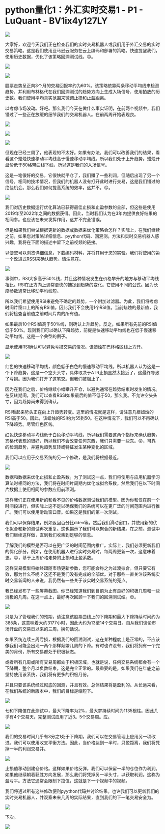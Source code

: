 # python量化1：外汇实时交易1 - P1 - LuQuant - BV1ix4y127LY

![](img/904ca208bc497d3111810e87f6564466_0.png)

大家好，欢迎今天我们正在检查我们的实时交易机器人或我们用于外汇交易的实时交易策略。这是我们使用亚马逊云服务在云上编码和部署的策略。快速提醒我们，使用历史数据，优化了该策略回溯测试线。😊。



![](img/904ca208bc497d3111810e87f6564466_2.png)

![](img/904ca208bc497d3111810e87f6564466_3.png)

股票走势呈正向3个月的交易回报率约为60%。该策略依靠两条移动平均线来检测趋势，并利用布林格代在我们回溯测试的趋势方向上生成入场信号，使用拍放的历史数。我们使用平均真实范围来微调止损和止盈距离。

以考虑市场波动。好吧。那么我们今天在做什么事实证明，在前两个视频中，我们错过了一些正在放缓的细节我们的交易机器人。在前两周开始表现良。



![](img/904ca208bc497d3111810e87f6564466_5.png)

![](img/904ca208bc497d3111810e87f6564466_6.png)

![](img/904ca208bc497d3111810e87f6564466_7.png)

但现在已经三周了，他表现的不太好。如果有办法，我们可以改善我们的结果，看看这个蜡烛快速移动平均线高于慢速移动平均线。所以我们处于上升趋势，蜡烛开盘价低于80格带曲线下线，所以这是我们的入场信号。

这是一笔很好的交易，它很快就平仓了，我们赚了一些利润，但随后出现了另一个信号，相同的技术情况，但我们的机器人没有打开此时进行交易，这是我们错过的绝佳机会。那么我们如何提高系统的效率，这并不。😡。



![](img/904ca208bc497d3111810e87f6564466_9.png)

我们对历史数据运行优化算法已获得最佳止损和止盈参数的全部，但这些是使用2019年至2022年之间的数据获得。因此，当时我们认为在3年内提供良好结果的相同参。也应该在未来发挥作用，这并不完全错误。

但是如果我们尝试根据更新的数据或数据来优化策略会怎样？实际上，在我们继续之前，如果您对策略详细信息、pyython代码、回溯测。方法和实时交易机器人感兴趣，我将在下面的描述中留下之前视频的链接。

以便您可以浏览详细信息，下载编码材料，并将其用于您的实验。我们将使用的第一个改进式RSSI来确认趋势。请注意在。



![](img/904ca208bc497d3111810e87f6564466_11.png)

事例中，RSI大多高于50%线，并且这种情况发生在价格攀升的地方与移动平均线相比。RSI在正方向上通常更快的捕捉到趋势的变化。它使用不同的公式。因为长度参数通常比移动平均线短。

所以我们希望使用RSI来避免不确定的趋势，一个附加过滤器。为此，我们将考虑时间片窗口上的所有RSI值，因此我们不会使用1个RSI值。当前蜡烛的最新值，我们将检查当前值之前时间片内的所有值。

如果最后10个RSI值高于50%线，则确认上升趋势。反之，如果所有先前的RSI值低于50%。现则我们可以确认下降趋势，前提是快速移动平均线也在低于慢速移动平均线。这是一个典型的例子。

显示使用RSI确认可以避免亏损交易的情况。该蜡烛在巴林格区线上方开。

![](img/904ca208bc497d3111810e87f6564466_13.png)

红色的快速移动平均线，颜色低于白色的慢速移动平均线。所以机器人认为这是一个下降趋势，这是一个空头头寸，具体取决于ATR止损显然太接近了，这最终导致了亏损。因为我们打开了这笔交。但我们被阻止了。

因为在我们之后，价格继续小幅攀升开仓，以避免通常在趋势结束时发生的情况。在反转期间，我们可以查看RSSI如果最后的值不低于50，那么我。不允许空头头寸，因为趋势尚未得到确认。

RSI看起来势头正在向上升趋势转变。这里的情况就是这样，请注意几根蜡烛的RSI高于50。因此，该蜡烛的RSI约为55到50。在这种情况下，我们可以不再确认下降趋势。尽管红色区线。

红色快速移动平均线低于白色移动平均线，所以我们需要这两个指标来确认趋势。宾格代表现的很好，所以我们不会改变任何东西，我们只需要一些东。😡，可靠的检测趋势，并避免趋势反转或特征发生某种变化的区域。

我们可以应用于交易系统的另一个修改，是我们将根据最近。

![](img/904ca208bc497d3111810e87f6564466_15.png)

数据和数据来优化止损和止盈系数。为了测试这一点，我们将使用与应用机器学习算法时相同的方法，我们将在时间片周期内优化或拟合系数。然后我们在以下时间片数据上使用相同的参数应用前项测。

这样我们正在使用新的和看不见的价格数据测试我们的模型。因为你和仅在前一个时间段进行，但实际上这不足以确保我们的系统可以在更广泛的时间范围内进行推广。我们可以使用滑动窗口音。如果这是我们的第一次测试。

我们可以保存结果，例如返回百分比dden等。然后我们滑动窗口，并使用新的优化拟合和新的测试再次重复。这也揭示了我们可以聚合的新结果。在之前。测试中我们继续这样做，直到我们收集到足够的信息。

了解我们的模型是否可以在更广泛的时间范围内推广。实际上，我们必须更新我们的优化部分。例如，在使用机器人进行实时交易时，每两周更新一次，这意味着更。😊，基于上周价格走势的止损和止盈系数。

这样交易模型将始终跟随市场更新参数，您可能会称之为过渡拟合，但只要它有效，那为什么不呢？这还不是我们没有完成的全部优。对于那些一直关注该系统实时交易新闻的人来说，我仍然有一些关于该实时交易系统的亮点。

我已经发布了一些屏幕截图。你已经知道我们到目前为止有良好的积极几周和一些消极的几周。在这一点上，最好再次回顾一下我们的回溯测试结。😊。



![](img/904ca208bc497d3111810e87f6564466_17.png)

只是为了管理我们的预期，请注意该股票曲线上的下降期和最大下降持续时间约为385条，这意味着大约3177小时，因此大约为13至14个交易日。自从我们谈论市场开盘的交易日以来的三周，换句话说。

如果系统连续三周亏损，根据我们的回溯测试，这在某种程度上是正常的，不应该像我们可能会出现一两个那样频繁几周的下降。有时也许没有，我们将拥有一个完美的月份，所有交易都处于积极状态。

或者所有几周或所有交易周都处于积极区域。也就是说，任何交易系统都会有一个下降期，整个月以负数结束，这是完全正常的。最重要的是，如果我们在年底之前坚持使用该系统，我们将有更多的积极月份。

并且只要该系统经过彻底的回测，并且有效。总体结果将是盈利的。从长远来看，在我们系统的新版本中，我们的目标是缩短下。



![](img/904ca208bc497d3111810e87f6564466_19.png)

七和下降值在此测试中，最大下降率为2%，最大梦持续时间为1135根柱。因此几乎有4个交易天，完整测试应用了近3。5个交易周。应。



![](img/904ca208bc497d3111810e87f6564466_21.png)

我们的交易时间几乎有3分之1处于下降期，我们可以在交易管理上应用另一项改进。我们可以使用收支平衡方法。因此，当价格达到一半时，只盈距离，我们将凭掉一半的利润交易并。



![](img/904ca208bc497d3111810e87f6564466_23.png)

止损值移动到建仓价格。这样如果价格反弹，我们可以保留一半的仓位作为利润。如果他继续朝着获胜方向发展，那么我们将凭掉另一半头寸，以获取利润，这称为盈亏平。方法它通常会限制下拉值，这就是下一个视频中的视频。

我们将通过所有这些修改便利pyython代码并讨论结果。也许我们可以更新我们的实时交易机器人，并观察未来几周的实际结果，直到我们的下一笔交易安全为。



![](img/904ca208bc497d3111810e87f6564466_25.png)

下次。

![](img/904ca208bc497d3111810e87f6564466_27.png)